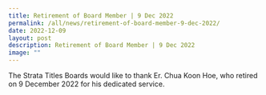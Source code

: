 ```yaml
---
title: Retirement of Board Member | 9 Dec 2022
permalink: /all/news/retirement-of-board-member-9-dec-2022/
date: 2022-12-09
layout: post
description: Retirement of Board Member | 9 Dec 2022
image: ""
---
```

The Strata Titles Boards would like to thank Er. Chua Koon Hoe, who retired on 9 December 2022 for his dedicated service.